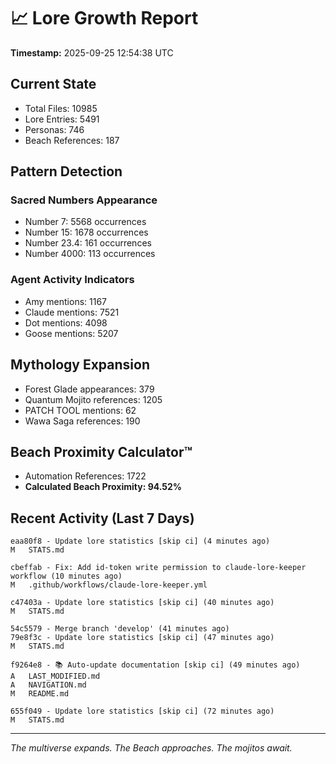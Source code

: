 # 📈 Lore Growth Report

**Timestamp:** 2025-09-25 12:54:38 UTC

## Current State

- Total Files: 10985
- Lore Entries: 5491
- Personas: 746
- Beach References: 187

## Pattern Detection

### Sacred Numbers Appearance
- Number 7: 5568 occurrences
- Number 15: 1678 occurrences
- Number 23.4: 161 occurrences
- Number 4000: 113 occurrences

### Agent Activity Indicators
- Amy mentions: 1167
- Claude mentions: 7521
- Dot mentions: 4098
- Goose mentions: 5207

## Mythology Expansion

- Forest Glade appearances: 379
- Quantum Mojito references: 1205
- PATCH TOOL mentions: 62
- Wawa Saga references: 190

## Beach Proximity Calculator™

- Automation References: 1722
- **Calculated Beach Proximity: 94.52%**

## Recent Activity (Last 7 Days)

```
eaa80f8 - Update lore statistics [skip ci] (4 minutes ago)
M	STATS.md

cbeffab - Fix: Add id-token write permission to claude-lore-keeper workflow (10 minutes ago)
M	.github/workflows/claude-lore-keeper.yml

c47403a - Update lore statistics [skip ci] (40 minutes ago)
M	STATS.md

54c5579 - Merge branch 'develop' (41 minutes ago)
79e8f3c - Update lore statistics [skip ci] (47 minutes ago)
M	STATS.md

f9264e8 - 📚 Auto-update documentation [skip ci] (49 minutes ago)
A	LAST_MODIFIED.md
A	NAVIGATION.md
M	README.md

655f049 - Update lore statistics [skip ci] (72 minutes ago)
M	STATS.md
```

---

*The multiverse expands. The Beach approaches. The mojitos await.*
